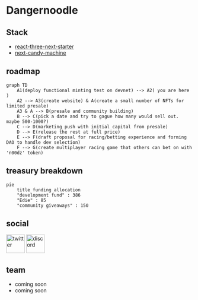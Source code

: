 # Dangernoodle

## Stack

* [react-three-next-starter](https://github.com/pmndrs/react-three-next)
* [next-candy-machine](https://github.com/maxwellfortney/next-candy-machine)

## roadmap

```mermaid
graph TD
    A1(deploy functional minting test on devnet) --> A2( you are here )
    A2 --> A3(create website) & A(create a small number of NFTs for limited presale)
    A3 & A --> B(presale and community building)
    B --> C(pick a date and try to gague how many would sell out. maybe 500-1000?)
    C --> D(marketing push with initial capital from presale)
    D --> E(release the rest at full price)
    E --> F(draft proposal for racing/betting experience and forming DAO to handle dev selection)
    F --> G(create multiplayer racing game that others can bet on with 'n00dz' token)
```

## treasury breakdown

```mermaid
pie
    title funding allocation
    "development fund" : 386
    "Edie" : 85
    "community giveaways" : 150 
```

## social
[<img src="https://blog.hootsuite.com/wp-content/uploads/2018/09/Twitter_Logo_Blue-150x150.png" alt="twitter" width="50">](twitter.com)
[<img src="https://discord.com/assets/9f6f9cd156ce35e2d94c0e62e3eff462.png" alt="discord" width="50">](discord.com)

## team
* coming soon
* coming soon


